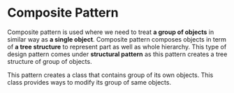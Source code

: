 # Composite Pattern

Composite pattern is used where we need to treat **a group of objects** in similar way as **a single object**. Composite pattern composes objects in term of **a tree structure** to represent part as well as whole hierarchy. This type of design pattern comes under **structural pattern** as this pattern creates a tree structure of group of objects.

This pattern creates a class that contains group of its own objects. This class provides ways to modify its group of same objects.

